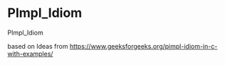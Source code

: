 # PImpl_Idiom
PImpl_Idiom

based on Ideas from https://www.geeksforgeeks.org/pimpl-idiom-in-c-with-examples/

